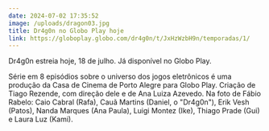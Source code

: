 ```yaml
---
date: 2024-07-02 17:35:52
image: /uploads/dragon03.jpg
title: Dr4g0n no Globo Play hoje
link: https://globoplay.globo.com/dr4g0n/t/JxHzWzbH9n/temporadas/1/
---
```

D﻿r4g0n estreia hoje, 18 de julho. Já disponível no Globo Play.

S﻿érie em 8 episódios sobre o universo dos jogos eletrônicos é uma produção da Casa de Cinema de Porto Alegre para Globo Play. Criação de Tiago Rezende, com direção dele e de Ana Luiza Azevedo. Na foto de Fábio Rabelo: Caio Cabral (Rafa), Cauã Martins (Daniel, o "Dr4g0n"), Erik Vesh (Patos), Nanda Marques (Ana Paula), Luigi Montez (Ike), Thiago Prade (Gui) e Laura Luz (Kami).